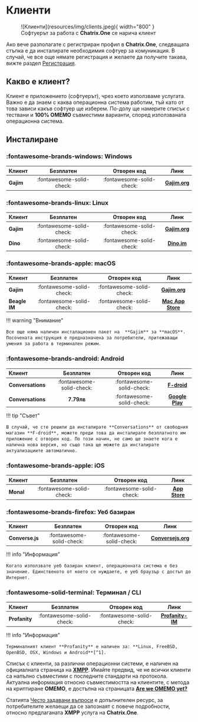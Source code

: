 # Клиенти

<figure markdown>
  ![Клиенти](resources/img/clients.jpeg){ width="800" }
  <figcaption>Софтуерът за работа с <b>Chatrix.One</b> се нарича клиент</figcaption>
</figure>

Ако вече разполагате с регистриран профил в **Chatrix.One**, следващата стъпка е да инсталирате необходимия софтуер за комуникация. В случай, че все още нямате регистрация и желаете да получите такава, вижте раздел [Регистрация](https://docs.chatrix.one/account/registration/).

## Какво е клиент?

Клиент е приложението (софтуерът), чрез което използваме услугата. Важно е да знаем с каква операционна система работим, тъй като от това зависи какъв софтуер ще изберем. По-долу ще намерите списък с тествани и **100% OMEMO** съвместими варианти, според използваната операционна система.

## Инсталиране

### :fontawesome-brands-windows: Windows

| Клиент   |Безплатен           |  Отворен код       | Линк                                        |
|:---------|:------------------:|:------------------:|:-------------------------------------------:|
|**Gajim** | :fontawesome-solid-check: | :fontawesome-solid-check: | [**Gajim.org**](https://gajim.org/download) |

### :fontawesome-brands-linux: Linux

| Клиент   | Безплатен          |  Отворен код       | Линк                                         |
|:---------|:------------------:|:------------------:|:--------------------------------------------:|
|**Gajim** | :fontawesome-solid-check: |  :fontawesome-solid-check: | [**Gajim.org**](https://gajim.org/download) |
|**Dino**  | :fontawesome-solid-check: |  :fontawesome-solid-check: | [**Dino.im**](https://dino.im/#download)    |

### :fontawesome-brands-apple: macOS

| Клиент   | Безплатен          |  Отворен код       | Линк                                                                           |
|:---------|:------------------:|:------------------:|:------------------------------------------------------------------------------:|
|**Gajim** | :fontawesome-solid-check: | :fontawesome-solid-check: | [**Gajim.org**](https://dev.gajim.org/gajim/gajim/-/wikis/help/Gajim-on-macOS) |
|**Beagle IM** | :fontawesome-solid-check: | :fontawesome-solid-check: | [**Mac App Store**](https://apps.apple.com/us/app/beagleim-by-tigase-inc/id1445349494)|

!!! warning "Внимание"

    Все още няма наличен инсталационен пакет на  **Gajim** за **macOS**. Посочената инструкция е предназначена за потребители, притежаващи умения за работа в терминален режим.

### :fontawesome-brands-android: Android

| Клиент           | Безплатен          |  Отворен код       | Линк                                                                |
|:-----------------|:------------------:|:------------------:|:-------------------------------------------------------------------:|
|**Conversations** | :fontawesome-solid-check: | :fontawesome-solid-check: | [**F-droid**](https://f-droid.org/packages/eu.siacs.conversations/) |
|**Conversations** | **7.79лв**         | :fontawesome-solid-check: | [**Google Play**](https://play.google.com/store/apps/details?id=eu.siacs.conversations) |

!!! tip "Съвет"

    В случай, че сте решили да инсталирате **Conversations** от свободния магазин **F-droid**, можете преди това да инсталирате безплатното им приложение с отворен код. По този начин, не само ще знаете кога е налична нова версия, но също така ще можете да инсталирате актуализациите автоматично.

### :fontawesome-brands-apple: iOS

| Клиент   | Безплатен          |  Отворен код       | Линк                                                                       |
|:---------|:------------------:|:------------------:|:--------------------------------------------------------------------------:|
|**Monal** | :fontawesome-solid-check: | :fontawesome-solid-check: | [**App Store**](https://apps.apple.com/us/app/monal-xmpp-chat/id317711500) |

### :fontawesome-brands-firefox: Уеб базиран

| Клиент         | Безплатен          |  Отворен код       | Линк                                                         |
|:---------------|:------------------:|:------------------:|:------------------------------------------------------------:|
|**Converse.js** | :fontawesome-solid-check: | :fontawesome-solid-check: | [**Conversejs.org**](https://conversejs.org/fullscreen.html) |

!!! info "Информация"

    Когато използвате уеб базиран клиент, операционната система е без значение. Единственото от което се нуждаете, е уеб браузър с достъп до Интернет.

### :fontawesome-solid-terminal: Терминал / CLI

| Клиент       | Безплатен          |  Отворен код       | Линк                                                                       |
|:-------------|:------------------:|:------------------:|:---------------------------------------------------:|
|**Profanity** | :fontawesome-solid-check: | :fontawesome-solid-check: | [**Profanity-IM**](https://profanity-im.github.io/) |

!!! info "Информация"

    Терминалният клиент **Profanity** е наличен за: **Linux, FreeBSD, OpenBSD, OSX, Windows и Android**[^1].

[^1]: Под **Android** това става чрез приложението [**Termux**](https://play.google.com/store/apps/details?id=com.termux).

Списък с клиенти, за различни операционни системи, е наличен на официалната страница на [**XMPP**](https://xmpp.org/software/). Имайте предвид, че не всички клиенти са напълно съвместими с последните стандарти на протокола. Актуална информация относно съвместимостта на клиентите, с метода на криптиране **ОМЕМО**, е достъпна на страницата [**Are we OMEMO yet?**](https://omemo.top/)

Статията [Често задавани въпроси](https://docs.chatrix.one/faq/) е допълнителен ресурс, за потребителите желаещи да се запознаят с повече подробности, относно предлаганата **XMPP** услуга на **Chatrix.One**.
